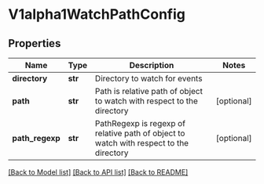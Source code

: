 # V1alpha1WatchPathConfig

## Properties
Name | Type | Description | Notes
------------ | ------------- | ------------- | -------------
**directory** | **str** | Directory to watch for events | 
**path** | **str** | Path is relative path of object to watch with respect to the directory | [optional] 
**path_regexp** | **str** | PathRegexp is regexp of relative path of object to watch with respect to the directory | [optional] 

[[Back to Model list]](../README.md#documentation-for-models) [[Back to API list]](../README.md#documentation-for-api-endpoints) [[Back to README]](../README.md)


